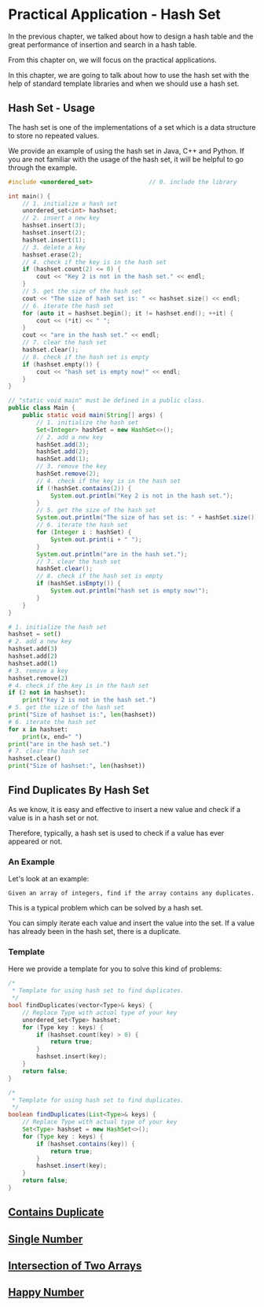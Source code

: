 # Practical Application - Hash Set

In the previous chapter, we talked about how to design a hash table and the great performance of insertion and search in a hash table.

From this chapter on, we will focus on the practical applications.

In this chapter, we are going to talk about how to use the hash set with the help of standard template libraries and when we should use a hash set.

## Hash Set - Usage

The hash set is one of the implementations of a set which is a data structure to store no repeated values. 

We provide an example of using the hash set in Java, C++ and Python. If you are not familiar with the usage of the hash set, it will be helpful to go through the example.

```C++
#include <unordered_set>                // 0. include the library

int main() {
    // 1. initialize a hash set
    unordered_set<int> hashset;   
    // 2. insert a new key
    hashset.insert(3);
    hashset.insert(2);
    hashset.insert(1);
    // 3. delete a key
    hashset.erase(2);
    // 4. check if the key is in the hash set
    if (hashset.count(2) <= 0) {
        cout << "Key 2 is not in the hash set." << endl;
    }
    // 5. get the size of the hash set
    cout << "The size of hash set is: " << hashset.size() << endl; 
    // 6. iterate the hash set
    for (auto it = hashset.begin(); it != hashset.end(); ++it) {
        cout << (*it) << " ";
    }
    cout << "are in the hash set." << endl;
    // 7. clear the hash set
    hashset.clear();
    // 8. check if the hash set is empty
    if (hashset.empty()) {
        cout << "hash set is empty now!" << endl;
    }
}
```

```Java
// "static void main" must be defined in a public class.
public class Main {
    public static void main(String[] args) {
        // 1. initialize the hash set
        Set<Integer> hashSet = new HashSet<>();     
        // 2. add a new key
        hashSet.add(3);
        hashSet.add(2);
        hashSet.add(1);
        // 3. remove the key
        hashSet.remove(2);        
        // 4. check if the key is in the hash set
        if (!hashSet.contains(2)) {
            System.out.println("Key 2 is not in the hash set.");
        }
        // 5. get the size of the hash set
        System.out.println("The size of has set is: " + hashSet.size());     
        // 6. iterate the hash set
        for (Integer i : hashSet) {
            System.out.print(i + " ");
        }
        System.out.println("are in the hash set.");
        // 7. clear the hash set
        hashSet.clear();
        // 8. check if the hash set is empty
        if (hashSet.isEmpty()) {
            System.out.println("hash set is empty now!");
        }
    }
}
```

```Python
# 1. initialize the hash set
hashset = set() 
# 2. add a new key
hashset.add(3)
hashset.add(2)
hashset.add(1)
# 3. remove a key
hashset.remove(2)
# 4. check if the key is in the hash set
if (2 not in hashset):
    print("Key 2 is not in the hash set.")
# 5. get the size of the hash set
print("Size of hashset is:", len(hashset)) 
# 6. iterate the hash set
for x in hashset:
    print(x, end=" ")
print("are in the hash set.")
# 7. clear the hash set
hashset.clear()                         
print("Size of hashset:", len(hashset))
```

## Find Duplicates By Hash Set

As we know, it is easy and effective to insert a new value and check if a value is in a hash set or not.

Therefore, typically, a hash set is used to check if a value has ever appeared or not.
 
### An Example

Let's look at an example:

    Given an array of integers, find if the array contains any duplicates. 

This is a typical problem which can be solved by a hash set.

You can simply iterate each value and insert the value into the set. If a value has already been in the hash set, there is a duplicate.

### Template

Here we provide a template for you to solve this kind of problems:

```C++
/*
 * Template for using hash set to find duplicates.
 */
bool findDuplicates(vector<Type>& keys) {
    // Replace Type with actual type of your key
    unordered_set<Type> hashset;
    for (Type key : keys) {
        if (hashset.count(key) > 0) {
            return true;
        }
        hashset.insert(key);
    }
    return false;
}
```

```Java
/*
 * Template for using hash set to find duplicates.
 */
boolean findDuplicates(List<Type>& keys) {
    // Replace Type with actual type of your key
    Set<Type> hashset = new HashSet<>();
    for (Type key : keys) {
        if (hashset.contains(key)) {
            return true;
        }
        hashset.insert(key);
    }
    return false;
}

```

## [Contains Duplicate](../../Easy%20Collection/Array/Contains%20Duplicate.java)

## [Single Number](../../Easy%20Collection/Array/Single%20Number.java)

## [Intersection of Two Arrays](Intersection%20of%20Two%20Arrays.java)

## [Happy Number](Medium%20Collection/Math/Happy%20Number.java)